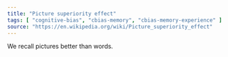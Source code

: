 ```yaml
---
title: "Picture superiority effect"
tags: [ "cognitive-bias", "cbias-memory", "cbias-memory-experience" ]
source: "https://en.wikipedia.org/wiki/Picture_superiority_effect"
---
```


We recall pictures better than words.
